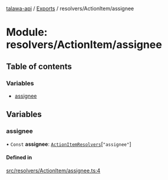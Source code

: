 [talawa-api](../README.md) / [Exports](../modules.md) / resolvers/ActionItem/assignee

# Module: resolvers/ActionItem/assignee

## Table of contents

### Variables

- [assignee](resolvers_ActionItem_assignee.md#assignee)

## Variables

### assignee

• `Const` **assignee**: [`ActionItemResolvers`](types_generatedGraphQLTypes.md#actionitemresolvers)[``"assignee"``]

#### Defined in

[src/resolvers/ActionItem/assignee.ts:4](https://github.com/PalisadoesFoundation/talawa-api/blob/e5f7a9d/src/resolvers/ActionItem/assignee.ts#L4)
